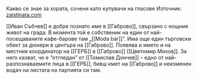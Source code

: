 Какво се знае за хората, сочени като купувачи на гласове
Източник: [zaistinata.com](https://zaistinata.com/%D0%BF%D0%B0%D0%BC%D0%BF%D0%B5%D1%80%D1%81%D0%B0-%D1%82%D1%80%D0%B8%D1%82%D0%B5-%D1%85%D0%B8%D0%BA%D1%81%D0%B0-%D1%88%D0%B0%D1%80%D0%B0%D0%BD%D0%B0-%D0%B8-%D0%B4%D1%80%D1%83%D0%B3%D0%B8%D1%82%D0%B5/)

[[Иван Събчев]] е добре познато име в [[Габрово]], свързано с нощния живот на града. В момента той е собственик на един от най-посещаваните кафе-барове там „[[Moda bar]]”. Има още един търговски обект за дюнери в центъра на [[Габрово]]. Появява и името и на местния координатор на [[ГЕРБ]] в [[Габрово]] [[Цветомир Михов]]. За него казват, че е “отгледан” от [[Томислав Дончев]] – едно от най-разпознаваемите лица в [[ГЕРБ]], бивш кмет на [[Габрово]] и неизменен водач на листата на партията си там.